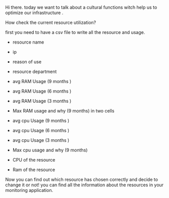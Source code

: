 Hi there. 
today we want to talk about a cultural functions witch help us to optimize our infrastructure .

How check the current resource utilization?

first you need to have a csv file to write all the resource and usage. 

- resource name 
- ip 
- reason of use  
- resource department
-  avg RAM Usage (9 months )
-  avg RAM Usage (6 months )
-  avg RAM Usage (3 months )
-  Max RAM usage and why (9 months) in two cells
-  avg cpu Usage (9 months )
-  avg cpu Usage (6 months )
-  avg cpu Usage (3 months )
-  Max cpu usage and why (9 months)

- CPU of the resource 
- Ram of the resource 




Now you can find out which resource has chosen correctly and decide to change it or not! 
you can find all the information about the resources in your monitoring application. 



